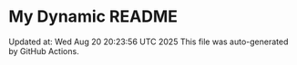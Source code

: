 # My Dynamic README
Updated at: Wed Aug 20 20:23:56 UTC 2025
This file was auto-generated by GitHub Actions.
